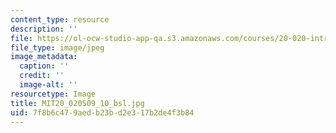 ```yaml
---
content_type: resource
description: ''
file: https://ol-ocw-studio-app-qa.s3.amazonaws.com/courses/20-020-introduction-to-biological-engineering-design-spring-2009/7f8b6c479aedb23bd2e317b2de4f3b84_MIT20_020S09_10_bsl.jpg
file_type: image/jpeg
image_metadata:
  caption: ''
  credit: ''
  image-alt: ''
resourcetype: Image
title: MIT20_020S09_10_bsl.jpg
uid: 7f8b6c47-9aed-b23b-d2e3-17b2de4f3b84
---
```

